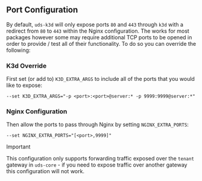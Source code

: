 ## Port Configuration

By default, `uds-k3d` will only expose ports `80` and `443` through `k3d` with a redirect from `80` to `443` within the Nginx configuration. The works for most packages however some may require additional TCP ports to be opened in order to provide / test all of their functionality.  To do so you can override the following:

### K3d Override

First set (or add to) `K3D_EXTRA_ARGS` to include all of the ports that you would like to expose:

```
--set K3D_EXTRA_ARGS="-p <port>:<port>@server:* -p 9999:9999@server:*"
```

### Nginx Configuration

Then allow the ports to pass through Nginx by setting `NGINX_EXTRA_PORTS`:

```
--set NGINX_EXTRA_PORTS="[<port>,9999]"
```

> [!IMPORTANT]
> This configuration only supports forwarding traffic exposed over the `tenant` gateway in `uds-core` - if you need to expose traffic over another gateway this configuration will not work.
